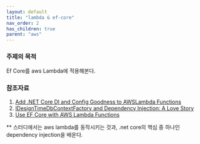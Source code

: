```yaml
---
layout: default
title: "lambda & ef-core"
nav_order: 2
has_children: true
parent: "aws"
---
```


### 주제의 목적

Ef Core를 aws Lambda에 적용해본다.

### 참조자료

1. [Add .NET Core DI and Config Goodness to AWSLambda Functions](https://blog.tonysneed.com/2018/12/16/add-net-core-di-and-config-goodness-to-aws-lambda-functions/)
2. [IDesignTimeDbContextFactory and Dependency Injection: A Love Story](https://blog.tonysneed.com/2018/12/20/idesigntimedbcontextfactory-and-dependency-injection-a-love-story/)
3. [Use EF Core with AWS Lambda Functions](https://blog.tonysneed.com/2018/12/21/use-ef-core-with-aws-lambda-functions/)

** 스터디에서는 aws lambda를 동작시키는 것과, .net core의 핵심 중 하나인 dependency injection을 배운다.